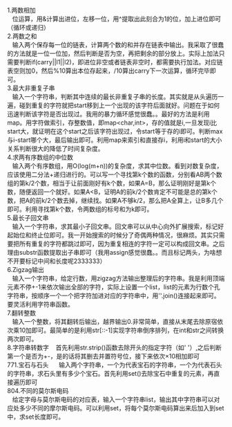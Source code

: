 1.两数相加  
    位运算，用&计算出进位，左移一位，用^提取出此刻合为1的位，加上进位即可（循环或递归）   
2.两数之和  
    输入两个保存每一位的链表，计算两个数的和并存在链表中输出。我采取了很蠢的方法就是一位一位加，然后判断是否为空，再把剩余的部分放上。实际上加法只需要判断if(carry||l1||l2)，即进位非空或者链表非空时，都需要执行加法。对应链表空则加0，然后%10算出本位存起来，/10算出carry下一次运算，循环完毕即可。     
3.最大非重复子串  
    输入一个字符串，判断其中连续的最长非重复子串的长度。其实就是从头遍历一遍，碰到重复的字符就把start移到上一个出现的该字符后面就好。问题在于如何迅速判断该字符是否出现过。我用的暴力循环感觉很蠢。。最好的方法是利用map。用字符做索引，存整数值，即map<char,int>，存的值就是i,一旦发现i比start大，就证明在这个start之后该字符出现过，令start等于存的i即可。判断max与i-start哪个大，最后输出即可。利用map来索引和直接存i，利用i和start的大小关系判断很大的降低了时间复杂度。  
4.求两有序数组的中位数  
    输入两个有序数组，用O(log(m+n))的复杂度，求其中位数。看到对数复杂度，应该使用二分法+递归进行的。可以写一个寻找第k个数的函数，分别看AB两个数组的第k/2个数，相当于让前面刚好有k个数，如果A=B，那么证明刚好是第k个数，随便返回一个就好。如果A<B，证明A的前k/2个数肯定不可能是总的第k个数，把A的前k/2个数去掉，继续找。如果A不够k/2，那么把A全算上，让B多几个即可。利用寻找第k个数，令两数组的标号和为k即可。    
5.最长子回文串    
    输入一个字符串，求其最小子回文串。回文串可以从中心向外扩展搜索，标记好起始位和终止位即可。我一开始搜索的时候分了奇偶两种情况，很麻烦。其实只需要把所有重复的字符都跳过即可，因为重复相连的字符一定可以构成回文串。之后理由substr函数提取出子串即可（我用assign感觉很蠢。。而且标记两头，为啥想不开要标记中间和长度呢2333333）    
6.Zigzag输出  
    输入一个字符串，给定行数，用zigzag方法输出整理后的字符串。我是利用顶端元素不停+-1来依次输出全部的字符，实际上设置一个list，list的元素为行数个孔字符串，按顺序一个一个把字符加进对应的字符串中，用''.join()连接起来即可。要灵活利用字符串函数。  
7.翻转整数   
    输入一个整数，将其翻转后输出，越界输出0.非常简单，直接从末尾去除原宿依次乘10加即可。最简单的是利用str[::-1]实现字符串倒序排列，在int和str之间转换两次即可。   
8.字符串转数字
    首先利用str.strip()函数去除开头的指定字符（如' '）,之后判断第一个是否为+-，是的话将其删去并置符号位，接下来依次×10相加即可  
771.宝石与石头   
    输入两个字符串，一个为代表宝石的字符串，一个为代表石头的字符串，求石头里有多少个宝石。首先利用set()去除宝石中重复的元素，再直接遍历即可   
804.不同的莫尔斯电码   
    给定字母与莫尔斯电码的对应表，输入一个字符串list，输出其中字符串可以对应处多少不同的摩尔斯电码。可以利用set，将每个莫尔斯电码算出来后加入到set中，求set长度即可。
